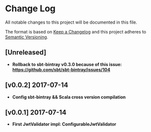 # Change Log
All notable changes to this project will be documented in this file.

The format is based on [Keep a Changelog](http://keepachangelog.com/)
and this project adheres to [Semantic Versioning](http://semver.org/).

## [Unreleased]

- **Rollback to sbt-bintray v0.3.0 because of this issue: https://github.com/sbt/sbt-bintray/issues/104**

## [v0.0.2] 2017-07-14

- **Config sbt-bintray && Scala cross version compilation**

## [v0.0.1] 2017-07-14

- **First JwtValidator impl: ConfigurableJwtValidator**

